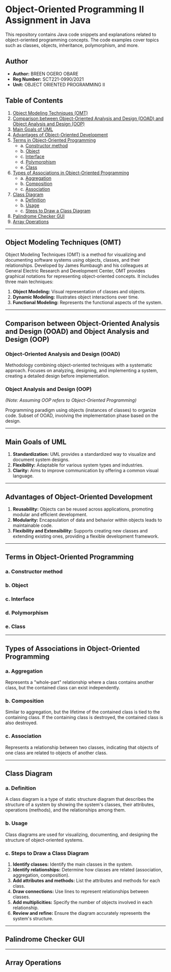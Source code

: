 # Object-Oriented Programming II Assignment in Java

This repository contains Java code snippets and explanations related to object-oriented programming concepts. The code examples cover topics such as classes, objects, inheritance, polymorphism, and more.

## Author

- **Author:** BREEN OGERO OBARE
- **Reg Number:** SCT221-0990/2021
- **Unit:** OBJECT ORIENTED PROGRAMMING II

## Table of Contents

1. [Object Modeling Techniques (OMT)](#object-modeling-techniques-omt)
2. [Comparison between Object-Oriented Analysis and Design (OOAD) and Object Analysis and Design (OOP)](#comparison-between-object-oriented-analysis-and-design-ooad-and-object-analysis-and-design-oop)
3. [Main Goals of UML](#main-goals-of-uml)
4. [Advantages of Object-Oriented Development](#advantages-of-object-oriented-development)
5. [Terms in Object-Oriented Programming](#terms-in-object-oriented-programming)
   - a. [Constructor method](#constructor-method)
   - b. [Object](#object)
   - c. [Interface](#interface)
   - d. [Polymorphism](#polymorphism)
   - e. [Class](#class)
6. [Types of Associations in Object-Oriented Programming](#types-of-associations-in-object-oriented-programming)
   - a. [Aggregation](#aggregation)
   - b. [Composition](#composition)
   - c. [Association](#association)
7. [Class Diagram](#class-diagram)
   - a. [Definition](#definition)
   - b. [Usage](#usage)
   - c. [Steps to Draw a Class Diagram](#steps-to-draw-a-class-diagram)
8. [Palindrome Checker GUI](#palindrome-checker-gui)
9. [Array Operations](#array-operations)

---

## Object Modeling Techniques (OMT)

Object Modeling Techniques (OMT) is a method for visualizing and documenting software systems using objects, classes, and their relationships. Developed by James Rumbaugh and his colleagues at General Electric Research and Development Center, OMT provides graphical notations for representing object-oriented concepts. It includes three main techniques:

1. **Object Modeling:** Visual representation of classes and objects.
2. **Dynamic Modeling:** Illustrates object interactions over time.
3. **Functional Modeling:** Represents the functional aspects of the system.

---

## Comparison between Object-Oriented Analysis and Design (OOAD) and Object Analysis and Design (OOP)

### Object-Oriented Analysis and Design (OOAD)

Methodology combining object-oriented techniques with a systematic approach. Focuses on analyzing, designing, and implementing a system, creating a detailed design before implementation.

### Object Analysis and Design (OOP)

*(Note: Assuming OOP refers to Object-Oriented Programming)*

Programming paradigm using objects (instances of classes) to organize code. Subset of OOAD, involving the implementation phase based on the design.

---

## Main Goals of UML

1. **Standardization:** UML provides a standardized way to visualize and document system designs.
2. **Flexibility:** Adaptable for various system types and industries.
3. **Clarity:** Aims to improve communication by offering a common visual language.

---

## Advantages of Object-Oriented Development

1. **Reusability:** Objects can be reused across applications, promoting modular and efficient development.
2. **Modularity:** Encapsulation of data and behavior within objects leads to maintainable code.
3. **Flexibility and Extensibility:** Supports creating new classes and extending existing ones, providing a flexible development framework.

---

## Terms in Object-Oriented Programming

### a. Constructor method

### b. Object

### c. Interface

### d. Polymorphism

### e. Class

---

## Types of Associations in Object-Oriented Programming

### a. Aggregation

Represents a "whole-part" relationship where a class contains another class, but the contained class can exist independently.

### b. Composition

Similar to aggregation, but the lifetime of the contained class is tied to the containing class. If the containing class is destroyed, the contained class is also destroyed.

### c. Association

Represents a relationship between two classes, indicating that objects of one class are related to objects of another class.

---

## Class Diagram

### a. Definition

A class diagram is a type of static structure diagram that describes the structure of a system by showing the system's classes, their attributes, operations (methods), and the relationships among them.

### b. Usage

Class diagrams are used for visualizing, documenting, and designing the structure of object-oriented systems.

### c. Steps to Draw a Class Diagram

1. **Identify classes:** Identify the main classes in the system.
2. **Identify relationships:** Determine how classes are related (association, aggregation, composition).
3. **Add attributes and methods:** List the attributes and methods for each class.
4. **Draw connections:** Use lines to represent relationships between classes.
5. **Add multiplicities:** Specify the number of objects involved in each relationship.
6. **Review and refine:** Ensure the diagram accurately represents the system's structure.

---

## Palindrome Checker GUI

---

## Array Operations
